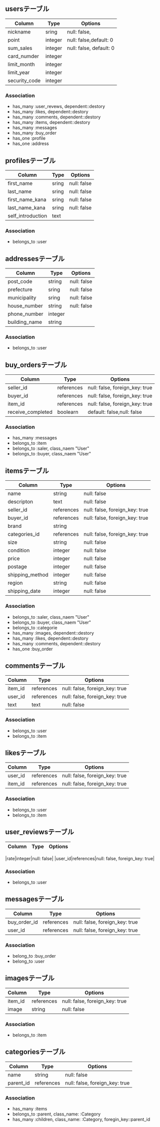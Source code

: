 
## usersテーブル

|Column|Type|Options|
|------|----|-------|
|nickname|sring|null: false,|
|point|integer|null: false,default: 0|
|sum_sales|integer|null: false, default: 0|
|card_numder|integer||
|limit_month|integer||
|limit_year|integer||
|security_code|integer||



### Association
- has_many :user_revews, dependent::destory
- has_many :likes, dependent::destory
- has_many :comments, dependent::destory
- has_many :items, dependent::destory
- has_many :messages
- has_many :buy_order
- has_one :profile
- has_one :address


## profilesテーブル

|Column|Type|Options|
|------|----|-------|
|first_name|sring|null: false|
|last_name|sring|null: false|
|first_name_kana|sring|null: false|
|last_name_kana|sring|null: false|
|self_introduction|text||

### Association
- belongs_to :user


## addressesテーブル

|Column|Type|Options|
|------|----|-------|
|post_code|string|null: false|
|prefecture|sring|null: false|
|municipality|sring|null: false|
|house_number|string|null: false|
|phone_number|integer||
|building_name|string|

### Association
- belongs_to :user



## buy_ordersテーブル

|Column|Type|Options|
|------|----|-------|
|seller_id|references|null: false, foreign_key: true|
|buyer_id|references|null: false, foreign_key: true|
|item_id|references|null: false, foreign_key: true|
|receive_completed|boolearn|default: false,null: false|


### Association
- has_many :messages
- belongs_to :item
- belongs_to :saler, class_naem "User"
- belongs_to :buyer, class_naem "User"


## itemsテーブル

|Column|Type|Options|
|------|----|-------|
|name|string|null: false|
|descripton|text|null: false|
|seller_id|references|null: false, foreign_key: true|
|buyer_id|references|null: false, foreign_key: true|
|brand|string||
|categories_id|references|null: false, foreign_key: true|
|size|string|null: false|
|condition|integer|null: false|
|price|integer|null: false|
|postage|integer|null: false|
|shipping_method|integer|null: false|
|region|string|null: false|
|shipping_date|integer|null: false|

### Association
- belongs_to :saler, class_naem "User"
- belongs_to :buyer, class_naem "User"
- belongs_to :categorie
- has_many :images, dependent::destory
- has_many :likes, dependent::destory
- has_many :comments, dependent::destory
- has_one :buy_order


## commentsテーブル

|Column|Type|Options|
|------|----|-------|
|item_id|references|null: false, foreign_key: true|
|user_id|references|null: false, foreign_key: true|
|text|text|null: false|

### Association
- belongs_to :user
- belongs_to :item


## likesテーブル

|Column|Type|Options|
|------|----|-------|
|user_id|references|null: false, foreign_key: true|
|item_id|references|null: false, foreign_key: true|

### Association
- belongs_to :user
- belongs_to :item



## user_reviewsテーブル

|Column|Type|Options|
|------|----|-------|

|rate|integer|null: false|
|user_id|references|null: false, foreign_key: true|

### Association
- belongs_to :user


## messagesテーブル

|Column|Type|Options|
|------|----|-------|
|buy_order_id|references|null: false, foreign_key: true|
|user_id|references|null: false, foreign_key: true|

### Association
- belong_to :buy_order
- belong_to :user



## imagesテーブル

|Column|Type|Options|
|------|----|-------|
|item_id|references|null: false, foreign_key: true|
|image|string|null: false|

### Association
- belongs_to :item


## categoriesテーブル

|Column|Type|Options|
|------|----|-------|
|name|string|null: false|
|parent_id|references|null: false, foreign_key: true|

### Association
- has_many :items
- belongs_to :parent, class_name: :Category
- has_many :children, class_name: :Category, foregin_key::parent_id
